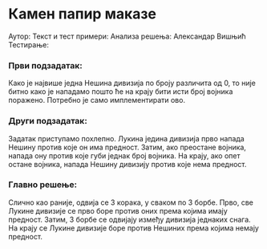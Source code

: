 ﻿# Камен папир маказе
Аутор: 
Текст и тест примери: 
Анализа решења: Александар Вишњић
Тестирање: 

### Први подзадатак:
Како је највише једна Нешина дивизија по броју различита од $0$, то није битно како је нападамо пошто ће на крају бити исти број војника поражено. Потребно је само имплементирати ово.

### Други подзадатак:
Задатак приступамо похлепно. Лукина једина дивизија прво напада Нешину против које он има предност. Затим, ако преостане војника, напада ону против које губи једнак број војника. На крају, ако опет остане војника, напада Нешину дивизију против које нема предност.

### Главно решење:
Слично као раније, одвија се $3$ корака, у сваком по $3$ борбе. Прво, све Лукине дивизије се прво боре против оних према којима имају предност. Затим, $3$ борбе се одвијају између дивизија једнаких снага. На крају се Лукине дивизије боре против Нешиних према којима немају предност.
